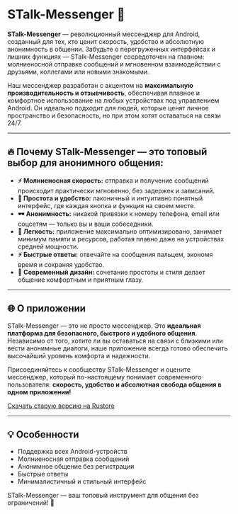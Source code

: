 # STalk-Messenger 🚀

**STalk-Messenger** — революционный мессенджер для Android, созданный для тех, кто ценит скорость, удобство и абсолютную анонимность в общении. Забудьте о перегруженных интерфейсах и лишних функциях — STalk-Messenger сосредоточен на главном: молниеносной отправке сообщений и мгновенном взаимодействии с друзьями, коллегами или новыми знакомыми.

Наш мессенджер разработан с акцентом на **максимальную производительность и отзывчивость**, обеспечивая плавное и комфортное использование на любых устройствах под управлением Android. Он идеально подходит для людей, которые ценят личное пространство и безопасность, но при этом хотят оставаться на связи 24/7.  

---

## 🔥 Почему STalk-Messenger — это топовый выбор для анонимного общения:

- **⚡ Молниеносная скорость:** отправка и получение сообщений происходит практически мгновенно, без задержек и зависаний.  
- **🎯 Простота и удобство:** лаконичный и интуитивно понятный интерфейс, где каждая кнопка и функция на своем месте.  
- **🕶 Анонимность:** никакой привязки к номеру телефона, email или соцсетям — только вы и ваши собеседники.  
- **💨 Легкость:** приложение максимально оптимизировано, занимает минимум памяти и ресурсов, работая плавно даже на устройствах средней мощности.  
- **⚡ Быстрые ответы:** отвечайте на сообщения пальцем, экономя время и сохраняя удобство.  
- **🎨 Современный дизайн:** сочетание простоты и стиля делает общение комфортным и приятным глазу.  

---

## 🌐 О приложении

STalk-Messenger — это не просто мессенджер. Это **идеальная платформа для безопасного, быстрого и удобного общения**. Независимо от того, хотите ли вы оставаться на связи с близкими или вести анонимные диалоги, наше приложение всегда готово обеспечить высочайший уровень комфорта и надежности.

Присоединяйтесь к сообществу STalk-Messenger и оцените мессенджер, который по-настоящему понимает современного пользователя: **скорость, удобство и абсолютная свобода общения в одном приложении!**  

[Скачать старую версию на Rustore](https://www.rustore.ru/catalog/app/com.stalk)  

---

## 💡 Особенности

- Поддержка всех Android-устройств  
- Молниеносная отправка сообщений  
- Анонимное общение без регистрации  
- Быстрые ответы
- Минималистичный и стильный интерфейс  

STalk-Messenger — ваш топовый инструмент для общения без ограничений! 🚀
